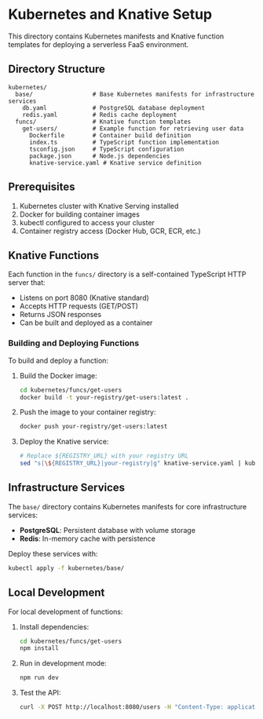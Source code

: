 # Kubernetes and Knative Setup

This directory contains Kubernetes manifests and Knative function templates for deploying a serverless FaaS environment.

## Directory Structure

```
kubernetes/
  base/                 # Base Kubernetes manifests for infrastructure services
    db.yaml             # PostgreSQL database deployment
    redis.yaml          # Redis cache deployment
  funcs/                # Knative function templates
    get-users/          # Example function for retrieving user data
      Dockerfile        # Container build definition
      index.ts          # TypeScript function implementation
      tsconfig.json     # TypeScript configuration
      package.json      # Node.js dependencies
      knative-service.yaml # Knative service definition
```

## Prerequisites

1. Kubernetes cluster with Knative Serving installed
2. Docker for building container images
3. kubectl configured to access your cluster
4. Container registry access (Docker Hub, GCR, ECR, etc.)

## Knative Functions

Each function in the `funcs/` directory is a self-contained TypeScript HTTP server that:

- Listens on port 8080 (Knative standard)
- Accepts HTTP requests (GET/POST)
- Returns JSON responses
- Can be built and deployed as a container

### Building and Deploying Functions

To build and deploy a function:

1. Build the Docker image:
   ```bash
   cd kubernetes/funcs/get-users
   docker build -t your-registry/get-users:latest .
   ```

2. Push the image to your container registry:
   ```bash
   docker push your-registry/get-users:latest
   ```

3. Deploy the Knative service:
   ```bash
   # Replace ${REGISTRY_URL} with your registry URL
   sed "s|\${REGISTRY_URL}|your-registry|g" knative-service.yaml | kubectl apply -f -
   ```

## Infrastructure Services

The `base/` directory contains Kubernetes manifests for core infrastructure services:

- **PostgreSQL**: Persistent database with volume storage
- **Redis**: In-memory cache with persistence

Deploy these services with:

```bash
kubectl apply -f kubernetes/base/
```

## Local Development

For local development of functions:

1. Install dependencies:
   ```bash
   cd kubernetes/funcs/get-users
   npm install
   ```

2. Run in development mode:
   ```bash
   npm run dev
   ```

3. Test the API:
   ```bash
   curl -X POST http://localhost:8080/users -H "Content-Type: application/json" -d '{"filter":"john"}'
   ```
